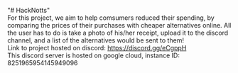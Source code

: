 "# HackNotts"  
For this project, we aim to help comsumers reduced their spending, by comparing the prices of their purchases with cheaper alternatives online. All the user has to do is take a photo of his/her receipt, upload it to the discord channel, and a list of the alternatives would be sent to them!  
Link to project hosted on discord: https://discord.gg/eCgppH  
This discord server is hosted on google cloud, instance ID: 8251965954145949096

